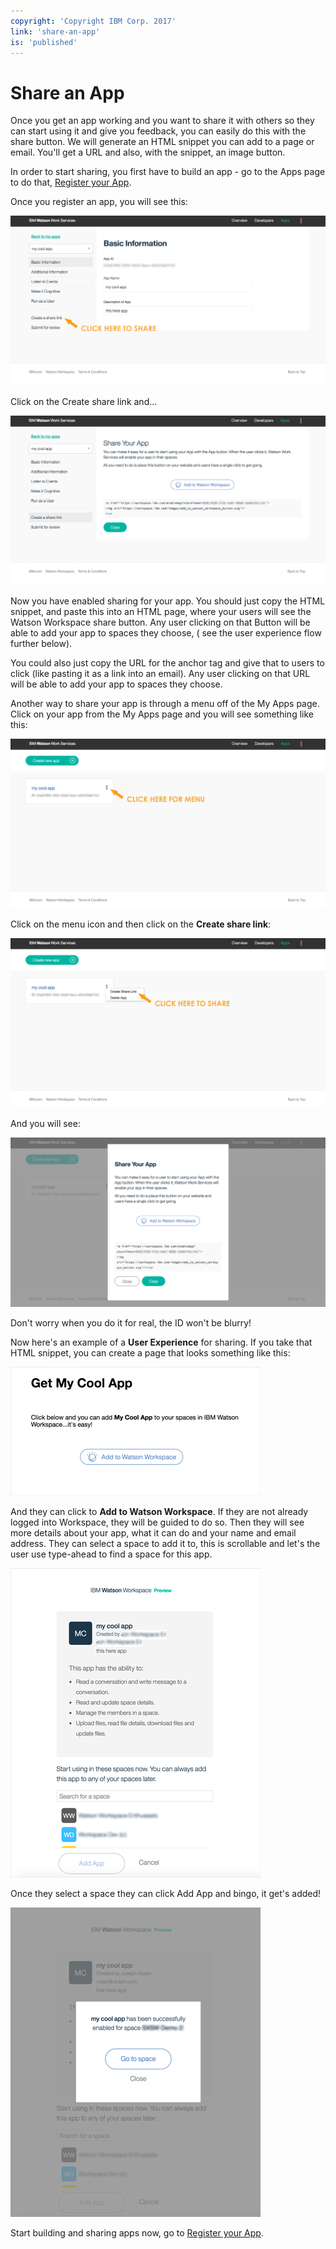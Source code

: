 ```yaml
---
copyright: 'Copyright IBM Corp. 2017'
link: 'share-an-app'
is: 'published'
---
```

# Share an App

Once you get an app working and you want to share it with others so they can start using it and give you feedback, you can easily do this with the share button. We will generate an HTML snippet you can add to a page or email. You'll get a URL and also, with the snippet, an image button.

In order to start sharing, you first have to build an app - go to the Apps page to do that, [Register your App](https://developer.watsonwork.ibm.com/apps).

Once you register an app, you will see this:

![My Apps](../images/AppsPage4_ShareFlow.png)

Click on the Create share link and...

![My Apps](../images/AppsPage5_ShareFlow.png)

Now you have enabled sharing for your app. You should just copy the HTML snippet, and paste this into an HTML page, where your users will see the Watson Workspace share button. Any user clicking on that Button will be able to add your app to spaces they choose, ( see the user experience flow further below).

You could also just copy the URL for the anchor tag and give that to users to click (like pasting it as a link into an email). Any user clicking on that URL will be able to add your app to spaces they choose.

Another way to share your app is through a menu off of the My Apps page. Click on your app from the My Apps page and you will see something like this:

![My Apps](../images/AppsPage1_ShareFlow.png)

Click on the menu icon and then click on the **Create share link**:

![My Apps](../images/AppsPage2_ShareFlow.png)

And you will see:

![My Apps](../images/AppsPage3_ShareFlow.png)

Don't worry when you do it for real, the ID won't be blurry!

Now here's an example of a **User Experience** for sharing. If you take that HTML snippet, you can create a page that looks something like this:

![My Apps](../images/AppsPage6_ShareFlow.png)

And they can click to **Add to Watson Workspace**. If they are not already logged into Workspace, they will be guided to do so.
Then they will see more details about your app, what it can do and your name and email address. They can
select a space to add it to, this is scrollable and let's the user use type-ahead to find a space for this app.

![My Apps](../images/AppsPage7_ShareFlow.png)


Once they select a space they can click Add App and bingo, it get's added!

![My Apps](../images/AppsPage8_ShareFlow.png)

Start building and sharing apps now, go to [Register your App](https://developer.watsonwork.ibm.com/apps).
